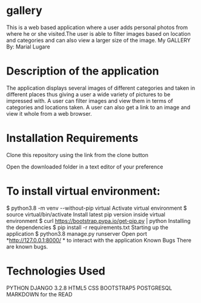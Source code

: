 # gallery
This is a web based application where a user adds personal photos from where he or she visited.The user is able to filter images based on location and categories and can also view a larger size of the image.
My GALLERY
By: Marial Lugare
# Description of the application
The application displays several images of different categories and taken in different places thus giving a user a wide variety of pictures to be impressed with.
A user can filter images and view them in terms of categories and locations taken.
A user can also get a link to an image and view it whole from a web browser.
# Installation Requirements
Clone this repository using the link from the clone button

Open the downloaded folder in a text editor of your preference

# To install virtual environment:

$ python3.8 -m venv --without-pip virtual
Activate virtual environment
$ source virtual/bin/activate
Install latest pip version inside virtual environment
$ curl https://bootstrap.pypa.io/get-pip.py | python
Installing the dependencies
$ pip install -r requirements.txt
Starting up the application
$ python3.8 manage.py runserver
Open port *http://127.0.0.1:8000/ * to interact with the application
Known Bugs
There are known bugs.

# Technologies Used
PYTHON
DJANGO 3.2.8
HTML5
CSS
BOOTSTRAP5
POSTGRESQL
MARKDOWN for the READ
